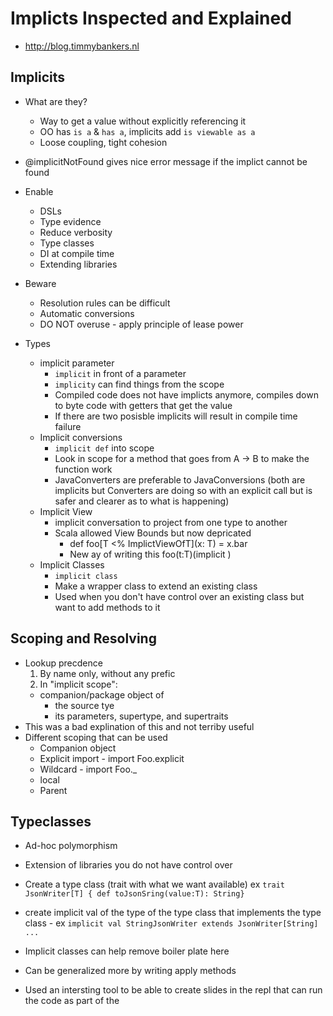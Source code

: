 # Implicts Inspected and Explained

* http://blog.timmybankers.nl

## Implicits
* What are they?
  * Way to get a value without explicitly referencing it
  * OO has `is a` & `has a`, implicits add `is viewable as a`
  * Loose coupling, tight cohesion

* @implicitNotFound gives nice error message if the implict cannot be found

* Enable
  * DSLs
  * Type evidence
  * Reduce verbosity
  * Type classes
  * DI at compile time
  * Extending libraries

* Beware
  * Resolution rules can be difficult
  * Automatic conversions
  * DO NOT overuse - apply principle of lease power

* Types
  * implicit parameter 
    * `implicit` in front of a parameter
    * `implicity` can find things from the scope
    * Compiled code does not have implicts anymore, compiles down to byte code with getters that get the value
    * If there are two posisble implicits will result in compile time failure
  * Implicit conversions
    * `implicit def` into scope 
    * Look in scope for a method that goes from A -> B to make the function work
    * JavaConverters are preferable to JavaConversions (both are implicits but Converters are doing so with an explicit call but is safer and clearer as to what is happening)
  * Implicit View
    * implicit conversation to project from one type to another
    * Scala allowed View Bounds but now depricated
      * def foo[T <% ImplictViewOfT](x: T) = x.bar
      * New ay of writing this foo(t:T)(implicit )
  * Implicit Classes
    * `implicit class`
    * Make a wrapper class to extend an existing class
    * Used when you don't have control over an existing class but want to add methods to it

## Scoping and Resolving
* Lookup precdence
  1. By name only, without any prefic
  2. In "implicit scope":
    * companion/package object of
      * the source tye
      * its parameters, supertype, and supertraits
* This was a bad explination of this and not terriby useful
* Different scoping that can be used
  * Companion object 
  * Explicit import - import Foo.explicit
  * Wildcard - import Foo._
  * local
  * Parent 


## Typeclasses
* Ad-hoc polymorphism
* Extension of libraries you do not have control over
* Create a type class (trait with what we want available) ex `trait JsonWriter[T] { def toJsonSring(value:T): String}`
* create implicit val of the type of the type class that implements the type class - ex `implicit val StringJsonWriter extends JsonWriter[String] ...`
* Implicit classes can help remove boiler plate here
* Can be generalized more by writing apply methods











* Used an intersting tool to be able to create slides in the repl that can run the code as part of the 


